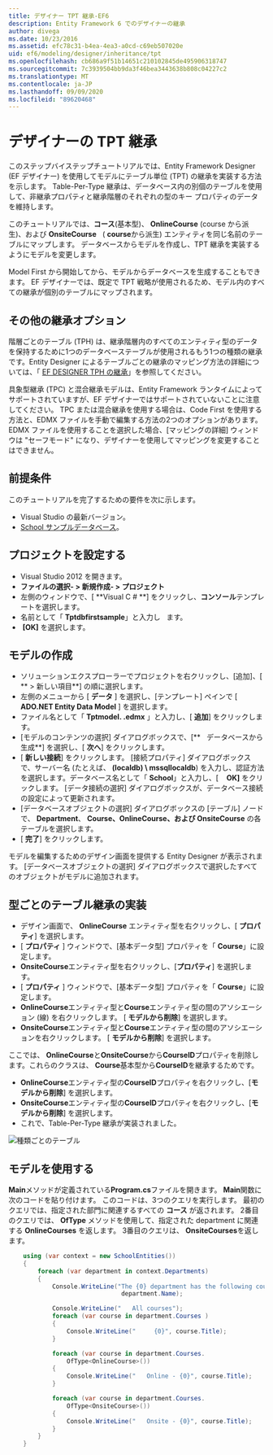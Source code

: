 ```yaml
---
title: デザイナー TPT 継承-EF6
description: Entity Framework 6 でのデザイナーの継承
author: divega
ms.date: 10/23/2016
ms.assetid: efc78c31-b4ea-4ea3-a0cd-c69eb507020e
uid: ef6/modeling/designer/inheritance/tpt
ms.openlocfilehash: cb686a9f51b14651c210102845de495906318747
ms.sourcegitcommit: 7c3939504bb9da3f46bea3443638b808c04227c2
ms.translationtype: MT
ms.contentlocale: ja-JP
ms.lasthandoff: 09/09/2020
ms.locfileid: "89620468"
---
```

# <a name="designer-tpt-inheritance"></a>デザイナーの TPT 継承
このステップバイステップチュートリアルでは、Entity Framework Designer (EF デザイナー) を使用してモデルにテーブル単位 (TPT) の継承を実装する方法を示します。 Table-Per-Type 継承は、データベース内の別個のテーブルを使用して、非継承プロパティと継承階層のそれぞれの型のキー プロパティのデータを維持します。

このチュートリアルでは、**コース**(基本型)、 **OnlineCourse** (course から派生)、および **OnsiteCourse**   ( **course**から派生) エンティティを同じ名前のテーブルにマップします。 データベースからモデルを作成し、TPT 継承を実装するようにモデルを変更します。

Model First から開始してから、モデルからデータベースを生成することもできます。 EF デザイナーでは、既定で TPT 戦略が使用されるため、モデル内のすべての継承が個別のテーブルにマップされます。

## <a name="other-inheritance-options"></a>その他の継承オプション

階層ごとのテーブル (TPH) は、継承階層内のすべてのエンティティ型のデータを保持するために1つのデータベーステーブルが使用されるもう1つの種類の継承です。Entity Designer によるテーブルごとの継承のマッピング方法の詳細については、「 [EF DESIGNER TPH の継承](xref:ef6/modeling/designer/inheritance/tph)」を参照してください。 

具象型継承 (TPC) と混合継承モデルは、Entity Framework ランタイムによってサポートされていますが、EF デザイナーではサポートされていないことに注意してください。 TPC または混合継承を使用する場合は、Code First を使用する方法と、EDMX ファイルを手動で編集する方法の2つのオプションがあります。 EDMX ファイルを使用することを選択した場合、[マッピングの詳細] ウィンドウは "セーフモード" になり、デザイナーを使用してマッピングを変更することはできません。

## <a name="prerequisites"></a>前提条件

このチュートリアルを完了するための要件を次に示します。

- Visual Studio の最新バージョン。
- [School サンプルデータベース](xref:ef6/resources/school-database)。

## <a name="set-up-the-project"></a>プロジェクトを設定する

-   Visual Studio 2012 を開きます。
-   **ファイルの選択- &gt; 新規作成- &gt; プロジェクト**
-   左側のウィンドウで、[ **Visual C \# **] をクリックし、**コンソール**テンプレートを選択します。
-   名前として「 **Tptdbfirstsample**」と入力し   ます。
-    **[OK]** を選択します。

## <a name="create-a-model"></a>モデルの作成

-   ソリューションエクスプローラーでプロジェクトを右クリックし、[追加]、[ ** &gt; 新しい項目**] の順に選択します。
-   左側のメニューから [ **データ** ] を選択し、[テンプレート] ペインで [ **ADO.NET Entity Data Model** ] を選択します。
-   ファイル名として「 **Tptmodel. .edmx** 」と入力し、[ **追加**] をクリックします。
-   [モデルのコンテンツの選択] ダイアログボックスで、[**   データベースから生成**] を選択し、[ **次へ**] をクリックします。
-   [ **新しい接続**] をクリックします。
    [接続プロパティ] ダイアログボックスで、サーバー名 (たとえば、 **(localdb) \\ mssqllocaldb**) を入力し、認証方法を選択します。データベース名として「 **School**」と入力し、[    **OK]** をクリックします。
    [データ接続の選択] ダイアログボックスが、データベース接続の設定によって更新されます。
-   [データベースオブジェクトの選択] ダイアログボックスの [テーブル] ノードで、 **Department**、 **Course、OnlineCourse、および OnsiteCourse** の各テーブルを選択します。
-   [ **完了**] をクリックします。

モデルを編集するためのデザイン画面を提供する Entity Designer が表示されます。 [データベースオブジェクトの選択] ダイアログボックスで選択したすべてのオブジェクトがモデルに追加されます。

## <a name="implement-table-per-type-inheritance"></a>型ごとのテーブル継承の実装

-   デザイン画面で、 **OnlineCourse** エンティティ型を右クリックし、[ **プロパティ**] を選択します。
-   [ **プロパティ** ] ウィンドウで、[基本データ型] プロパティを「 **Course**」に設定します。
-   **OnsiteCourse**エンティティ型を右クリックし、[**プロパティ**] を選択します。
-   [ **プロパティ** ] ウィンドウで、[基本データ型] プロパティを「 **Course**」に設定します。
-   **OnlineCourse**エンティティ型と**Course**エンティティ型の間のアソシエーション (線) を右クリックします。
    [ **モデルから削除**] を選択します。
-   **OnsiteCourse**エンティティ型と**Course**エンティティ型の間のアソシエーションを右クリックします。
    [ **モデルから削除**] を選択します。

ここでは、 **OnlineCourse**と**OnsiteCourse**から**CourseID**プロパティを削除します。これらのクラスは、 **Course**基本型から**CourseID**を継承するためです。

-   **OnlineCourse**エンティティ型の**CourseID**プロパティを右クリックし、[**モデルから削除**] を選択します。
-   **OnsiteCourse**エンティティ型の**CourseID**プロパティを右クリックし、[**モデルから削除**] を選択します。
-   これで、Table-Per-Type 継承が実装されました。

![種類ごとのテーブル](~/ef6/media/tpt.png)

## <a name="use-the-model"></a>モデルを使用する

**Main**メソッドが定義されている**Program.cs**ファイルを開きます。 **Main**関数に次のコードを貼り付けます。 このコードは、3つのクエリを実行します。 最初のクエリでは、指定された部門に関連するすべての **コース** が返されます。 2番目のクエリでは、 **OfType** メソッドを使用して、指定された department に関連する **OnlineCourses** を返します。 3番目のクエリは、 **OnsiteCourses**を返します。

``` csharp
    using (var context = new SchoolEntities())
    {
        foreach (var department in context.Departments)
        {
            Console.WriteLine("The {0} department has the following courses:",
                               department.Name);

            Console.WriteLine("   All courses");
            foreach (var course in department.Courses )
            {
                Console.WriteLine("     {0}", course.Title);
            }

            foreach (var course in department.Courses.
                OfType<OnlineCourse>())
            {
                Console.WriteLine("   Online - {0}", course.Title);
            }

            foreach (var course in department.Courses.
                OfType<OnsiteCourse>())
            {
                Console.WriteLine("   Onsite - {0}", course.Title);
            }
        }
    }
```
